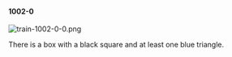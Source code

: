#### 1002-0
![train-1002-0-0.png](https://github.com/lil-lab/nlvr/raw/master/nlvr/train/images/26/train-1002-0-0.png "train-1002-0-0.png")

There is a box with a black square and at least one blue triangle.